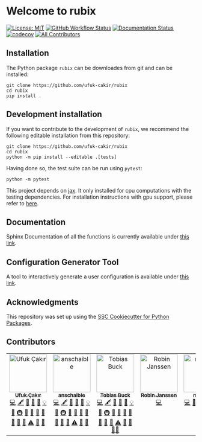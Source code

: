 # Welcome to rubix

[![License: MIT](https://img.shields.io/badge/License-MIT-yellow.svg)](https://opensource.org/licenses/MIT)
[![GitHub Workflow Status](https://img.shields.io/github/actions/workflow/status/ufuk-cakir/rubix/ci.yml?branch=main)](https://github.com/ufuk-cakir/rubix/actions/workflows/ci.yml)
[![Documentation Status](https://readthedocs.org/projects/rubix/badge/)](https://rubix.readthedocs.io/)
[![codecov](https://codecov.io/gh/ufuk-cakir/rubix/branch/main/graph/badge.svg)](https://codecov.io/gh/ufuk-cakir/rubix)
[![All Contributors](https://img.shields.io/github/all-contributors/ufuk-cakir/rubix?color=ee8449&style=flat-square)](#contributors)

## Installation

The Python package `rubix` can be downloades from git and can be installed:

```
git clone https://github.com/ufuk-cakir/rubix
cd rubix
pip install .
```

## Development installation

If you want to contribute to the development of `rubix`, we recommend
the following editable installation from this repository:

```
git clone https://github.com/ufuk-cakir/rubix
cd rubix
python -m pip install --editable .[tests]
```

Having done so, the test suite can be run using `pytest`:

```
python -m pytest
```

This project depends on [jax](https://github.com/google/jax). It only installed for cpu computations with the testing dependencies. For installation instructions with gpu support,
please refer to [here](https://github.com/google/jax?tab=readme-ov-file#installation).


## Documentation
Sphinx Documentation of all the functions is currently available under [this link](https://astro-rubix.web.app/).

## Configuration Generator Tool
A tool to interactively generate a user configuration is available under [this link](https://cakir-ufuk.de/docs/getting-started/configuration/).

## Acknowledgments

This repository was set up using the [SSC Cookiecutter for Python Packages](https://github.com/ssciwr/cookiecutter-python-package).


## Contributors

<!-- ALL-CONTRIBUTORS-LIST:START - Do not remove or modify this section -->
<!-- prettier-ignore-start -->
<!-- markdownlint-disable -->
<table>
  <tbody>
    <tr>
      <td align="center" valign="top" width="14.28%"><a href="https://cakir-ufuk.de/"><img src="https://avatars.githubusercontent.com/u/92611643?v=4?s=100" width="100px;" alt="Ufuk Çakır"/><br /><sub><b>Ufuk Çakır</b></sub></a><br /><a href="#code-ufuk-cakir" title="Code">💻</a> <a href="#content-ufuk-cakir" title="Content">🖋</a> <a href="#data-ufuk-cakir" title="Data">🔣</a> <a href="#doc-ufuk-cakir" title="Documentation">📖</a> <a href="#design-ufuk-cakir" title="Design">🎨</a> <a href="#example-ufuk-cakir" title="Examples">💡</a> <a href="#ideas-ufuk-cakir" title="Ideas, Planning, & Feedback">🤔</a> <a href="#infra-ufuk-cakir" title="Infrastructure (Hosting, Build-Tools, etc)">🚇</a> <a href="#maintenance-ufuk-cakir" title="Maintenance">🚧</a> <a href="#plugin-ufuk-cakir" title="Plugin/utility libraries">🔌</a> <a href="#projectManagement-ufuk-cakir" title="Project Management">📆</a> <a href="#question-ufuk-cakir" title="Answering Questions">💬</a> <a href="#research-ufuk-cakir" title="Research">🔬</a> <a href="#review-ufuk-cakir" title="Reviewed Pull Requests">👀</a> <a href="#tool-ufuk-cakir" title="Tools">🔧</a> <a href="#test-ufuk-cakir" title="Tests">⚠️</a> <a href="#talk-ufuk-cakir" title="Talks">📢</a> <a href="#userTesting-ufuk-cakir" title="User Testing">📓</a></td>
      <td align="center" valign="top" width="14.28%"><a href="https://github.com/anschaible"><img src="https://avatars.githubusercontent.com/u/131476730?v=4?s=100" width="100px;" alt="anschaible"/><br /><sub><b>anschaible</b></sub></a><br /><a href="#code-anschaible" title="Code">💻</a> <a href="#content-anschaible" title="Content">🖋</a> <a href="#data-anschaible" title="Data">🔣</a> <a href="#doc-anschaible" title="Documentation">📖</a> <a href="#design-anschaible" title="Design">🎨</a> <a href="#example-anschaible" title="Examples">💡</a> <a href="#ideas-anschaible" title="Ideas, Planning, & Feedback">🤔</a> <a href="#infra-anschaible" title="Infrastructure (Hosting, Build-Tools, etc)">🚇</a> <a href="#maintenance-anschaible" title="Maintenance">🚧</a> <a href="#plugin-anschaible" title="Plugin/utility libraries">🔌</a> <a href="#projectManagement-anschaible" title="Project Management">📆</a> <a href="#question-anschaible" title="Answering Questions">💬</a> <a href="#research-anschaible" title="Research">🔬</a> <a href="#review-anschaible" title="Reviewed Pull Requests">👀</a> <a href="#tool-anschaible" title="Tools">🔧</a> <a href="#test-anschaible" title="Tests">⚠️</a> <a href="#talk-anschaible" title="Talks">📢</a> <a href="#userTesting-anschaible" title="User Testing">📓</a></td>
      <td align="center" valign="top" width="14.28%"><a href="https://tobibu.github.io"><img src="https://avatars.githubusercontent.com/u/7574273?v=4?s=100" width="100px;" alt="Tobias Buck"/><br /><sub><b>Tobias Buck</b></sub></a><br /><a href="#code-TobiBu" title="Code">💻</a> <a href="#content-TobiBu" title="Content">🖋</a> <a href="#data-TobiBu" title="Data">🔣</a> <a href="#doc-TobiBu" title="Documentation">📖</a> <a href="#design-TobiBu" title="Design">🎨</a> <a href="#example-TobiBu" title="Examples">💡</a> <a href="#ideas-TobiBu" title="Ideas, Planning, & Feedback">🤔</a> <a href="#infra-TobiBu" title="Infrastructure (Hosting, Build-Tools, etc)">🚇</a> <a href="#maintenance-TobiBu" title="Maintenance">🚧</a> <a href="#plugin-TobiBu" title="Plugin/utility libraries">🔌</a> <a href="#projectManagement-TobiBu" title="Project Management">📆</a> <a href="#question-TobiBu" title="Answering Questions">💬</a> <a href="#research-TobiBu" title="Research">🔬</a> <a href="#review-TobiBu" title="Reviewed Pull Requests">👀</a> <a href="#tool-TobiBu" title="Tools">🔧</a> <a href="#test-TobiBu" title="Tests">⚠️</a> <a href="#talk-TobiBu" title="Talks">📢</a> <a href="#userTesting-TobiBu" title="User Testing">📓</a> <a href="#mentoring-TobiBu" title="Mentoring">🧑‍🏫</a></td>
      <td align="center" valign="top" width="14.28%"><a href="https://github.com/robin-janssen"><img src="https://avatars.githubusercontent.com/u/82322346?v=4?s=100" width="100px;" alt="Robin Janssen"/><br /><sub><b>Robin Janssen</b></sub></a><br /><a href="#code-robin-janssen" title="Code">💻</a></td>
      <td align="center" valign="top" width="14.28%"><a href="https://github.com/nihatog"><img src="https://avatars.githubusercontent.com/u/185299085?v=4?s=100" width="100px;" alt="nihatog"/><br /><sub><b>nihatog</b></sub></a><br /><a href="#code-nihatog" title="Code">💻</a> <a href="#doc-nihatog" title="Documentation">📖</a> <a href="#example-nihatog" title="Examples">💡</a> <a href="#research-nihatog" title="Research">🔬</a> <a href="#review-nihatog" title="Reviewed Pull Requests">👀</a> <a href="#test-nihatog" title="Tests">⚠️</a> <a href="#userTesting-nihatog" title="User Testing">📓</a></td>
    </tr>
  </tbody>
</table>

<!-- markdownlint-restore -->
<!-- prettier-ignore-end -->

<!-- ALL-CONTRIBUTORS-LIST:END -->

